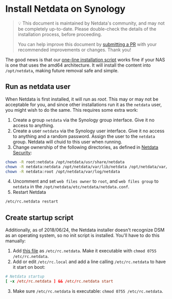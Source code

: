 <!--
title: "Install Netdata on Synology"
description: "The Netdata Agent can be installed on AMD64-compatible NAS systems using the 64-bit pre-compiled static binary."
custom_edit_url: https://github.com/netdata/netdata/edit/master/packaging/installer/methods/synology.md
-->

# Install Netdata on Synology

> 💡 This document is maintained by Netdata's community, and may not be completely up-to-date. Please double-check the
> details of the installation process, before proceeding.
>
> You can help improve this document by 
> [submitting a PR](https://github.com/netdata/netdata/edit/master/packaging/installer/methods/synology.md) 
> with your recommended improvements or changes. Thank you!


The good news is that our [one-line installation script](kickstart.md) works fine if your NAS is one that uses the amd64 architecture. It
will install the content into `/opt/netdata`, making future removal safe and simple.

## Run as netdata user

When Netdata is first installed, it will run as _root_. This may or may not be acceptable for you, and since other
installations run it as the `netdata` user, you might wish to do the same. This requires some extra work:

1.  Create a group `netdata` via the Synology group interface. Give it no access to anything.
2.  Create a user `netdata` via the Synology user interface. Give it no access to anything and a random password. Assign
    the user to the `netdata` group. Netdata will chuid to this user when running.
3.  Change ownership of the following directories, as defined in [Netdata
    Security](/docs/netdata-security.md#security-design):

```sh
chown -R root:netdata /opt/netdata/usr/share/netdata
chown -R netdata:netdata /opt/netdata/var/lib/netdata /opt/netdata/var/cache/netdata
chown -R netdata:root /opt/netdata/var/log/netdata
```

4. Uncomment and set `web files owner` to `root`, and `web files group` to `netdata` in
   the `/opt/netdata/etc/netdata/netdata.conf`.
5. Restart Netdata

```sh
/etc/rc.netdata restart
```

## Create startup script

Additionally, as of 2018/06/24, the Netdata installer doesn't recognize DSM as an operating system, so no init script is
installed. You'll have to do this manually:

1.  Add [this file](https://gist.github.com/oskapt/055d474d7bfef32c49469c1b53e8225f) as `/etc/rc.netdata`. Make it
    executable with `chmod 0755 /etc/rc.netdata`.
2.  Add or edit `/etc/rc.local` and add a line calling `/etc/rc.netdata` to have it start on boot:

```conf
# Netdata startup
[ -x /etc/rc.netdata ] && /etc/rc.netdata start
```

3. Make sure `/etc/rc.netdata` is executable: `chmod 0755 /etc/rc.netdata`.


